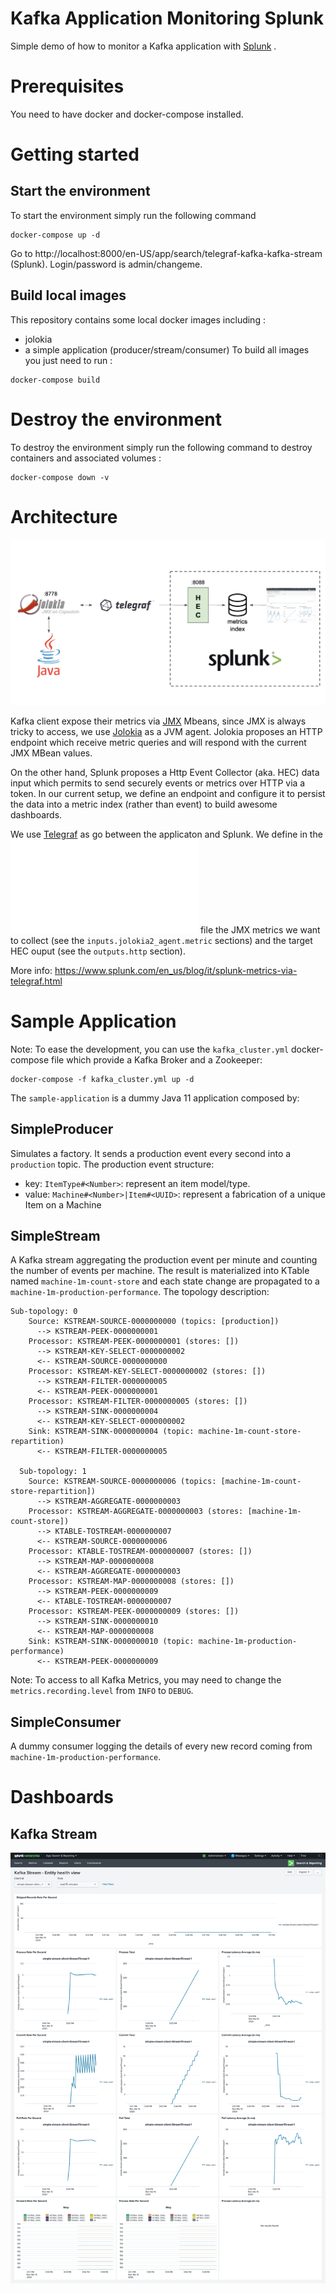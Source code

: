 # Kafka Application Monitoring Splunk
Simple demo of how to monitor a Kafka application with [Splunk](https://www.splunk.com/) .

# Prerequisites
You need to have docker and docker-compose installed.

# Getting started
## Start the environment 
To start the environment simply run the following command
```
docker-compose up -d
```
Go to http://localhost:8000/en-US/app/search/telegraf-kafka-kafka-stream (Splunk). Login/password is admin/changeme.

## Build local images
This repository contains some local docker images including :
* jolokia
*  a simple application (producer/stream/consumer)
To build all images you just need to run :
```
docker-compose build
```

# Destroy the environment
To destroy the environment simply run the following command to destroy containers and associated volumes :
```
docker-compose down -v
```

# Architecture

![Architecture](./images/architecture.png)

Kafka client expose their metrics via [JMX](https://en.wikipedia.org/wiki/Java_Management_Extensions) Mbeans, since JMX is always tricky to access, we use [Jolokia](https://jolokia.org) as a JVM agent.
Jolokia proposes an HTTP endpoint which receive metric queries and will respond with the current JMX MBean values.

On the other hand, Splunk proposes a Http Event Collector (aka. HEC) data input which permits to send securely events or metrics over HTTP via a token. In our current setup, we define an endpoint and configure it to persist the data into a metric index (rather than event) to build awesome dashboards.

We use [Telegraf](https://www.influxdata.com/time-series-platform/telegraf/) as go between the applicaton and Splunk. We define in the ![Telegraf Config](./telegraf/telegraf.conf) file the JMX metrics we want to collect (see the `inputs.jolokia2_agent.metric` sections) and the target HEC ouput (see the `outputs.http` section).



More info: https://www.splunk.com/en_us/blog/it/splunk-metrics-via-telegraf.html

# Sample Application
Note: To ease the development, you can use the `kafka_cluster.yml` docker-compose file which provide a Kafka Broker and a Zookeeper:
```
docker-compose -f kafka_cluster.yml up -d
```

The `sample-application` is a dummy Java 11 application composed by:

## SimpleProducer
Simulates a factory. It sends a production event every second into a `production` topic.
The production event structure:
* key: `ItemType#<Number>`: represent an item model/type.
* value: `Machine#<Number>|Item#<UUID>`: represent a fabrication of a unique Item on a Machine

## SimpleStream
A Kafka stream aggregating the production event per minute and counting the number of events per machine.
The result is materialized into KTable named `machine-1m-count-store` and each state change are propagated to a `machine-1m-production-performance`.
The topology description:
```
Sub-topology: 0
    Source: KSTREAM-SOURCE-0000000000 (topics: [production])
      --> KSTREAM-PEEK-0000000001
    Processor: KSTREAM-PEEK-0000000001 (stores: [])
      --> KSTREAM-KEY-SELECT-0000000002
      <-- KSTREAM-SOURCE-0000000000
    Processor: KSTREAM-KEY-SELECT-0000000002 (stores: [])
      --> KSTREAM-FILTER-0000000005
      <-- KSTREAM-PEEK-0000000001
    Processor: KSTREAM-FILTER-0000000005 (stores: [])
      --> KSTREAM-SINK-0000000004
      <-- KSTREAM-KEY-SELECT-0000000002
    Sink: KSTREAM-SINK-0000000004 (topic: machine-1m-count-store-repartition)
      <-- KSTREAM-FILTER-0000000005

  Sub-topology: 1
    Source: KSTREAM-SOURCE-0000000006 (topics: [machine-1m-count-store-repartition])
      --> KSTREAM-AGGREGATE-0000000003
    Processor: KSTREAM-AGGREGATE-0000000003 (stores: [machine-1m-count-store])
      --> KTABLE-TOSTREAM-0000000007
      <-- KSTREAM-SOURCE-0000000006
    Processor: KTABLE-TOSTREAM-0000000007 (stores: [])
      --> KSTREAM-MAP-0000000008
      <-- KSTREAM-AGGREGATE-0000000003
    Processor: KSTREAM-MAP-0000000008 (stores: [])
      --> KSTREAM-PEEK-0000000009
      <-- KTABLE-TOSTREAM-0000000007
    Processor: KSTREAM-PEEK-0000000009 (stores: [])
      --> KSTREAM-SINK-0000000010
      <-- KSTREAM-MAP-0000000008
    Sink: KSTREAM-SINK-0000000010 (topic: machine-1m-production-performance)
      <-- KSTREAM-PEEK-0000000009
```

Note: To access to all Kafka Metrics, you may need to change the `metrics.recording.level` from `INFO` to `DEBUG`.

## SimpleConsumer
A dummy consumer logging the details of every new record coming from `machine-1m-production-performance`.

# Dashboards
## Kafka Stream
![Kafka Stream](./images/kafka-stream-monitoring.png)